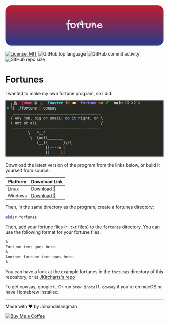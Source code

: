 ![banner](/assets/banner.png)

[![License: MIT](https://img.shields.io/badge/License-MIT-yellow.svg)](https://opensource.org/licenses/MIT) ![GitHub top language](https://img.shields.io/github/languages/top/johandielangman/fortunes) ![GitHub commit activity](https://img.shields.io/github/commit-activity/w/johandielangman/fortunes) ![GitHub repo size](https://img.shields.io/github/repo-size/johandielangman/fortunes)


# Fortunes

I wanted to make my own fortune program, so I did.

![cowsay](/assets/cowsay.png)

Download the latest version of the program from the links below, or build it yourself from source.

| Platform         | Download Link                                                                                   |
|------------------|------------------------------------------------------------------------------------------------|
| Linux            | [Download 🔻](https://github.com/Johandielangman/fortunes/releases/download/latest/fortune)      |
| Windows          | [Download 🔻](https://github.com/Johandielangman/fortunes/releases/download/latest/fortune.exe)  |

Then, in the same directory as the program, create a fortunes directory:

```bash
mkdir fortunes
```

Then, add your fortune files (`*.txt` files) to the `fortunes` directory. You can use the following format for your fortune files:

```
%
Fortune text goes here.
%
Another fortune text goes here.
%
```

You can have a look at the example fortunes in the `fortunes` directory of this repository, or at [JKirchartz's repo](https://github.com/JKirchartz/fortunes)

To get cowsay, google it. Or run `brew install cowsay` if you're on macOS or have Homebrew installed.

---

Made with ❤ by Johandielangman

[![Buy Me a Coffee](https://img.shields.io/badge/ko--fi-donate-%23FF5E5B?logo=ko-fi&logoColor=white)](https://ko-fi.com/johanlangman)



